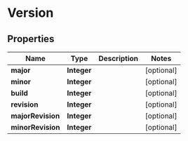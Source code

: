 
# Version

## Properties
Name | Type | Description | Notes
------------ | ------------- | ------------- | -------------
**major** | **Integer** |  |  [optional]
**minor** | **Integer** |  |  [optional]
**build** | **Integer** |  |  [optional]
**revision** | **Integer** |  |  [optional]
**majorRevision** | **Integer** |  |  [optional]
**minorRevision** | **Integer** |  |  [optional]



